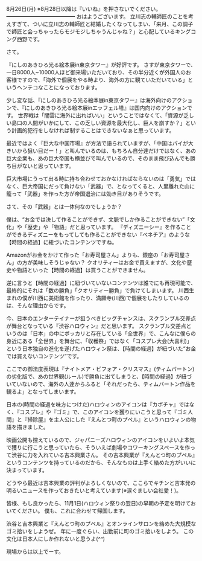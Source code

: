 8月26日(月) ※8月28日以降は『いいね』を押さないでください。
━━━━━━━━━━━━━
おはようございます。
立川志の輔師匠のことを考えすぎて、ついに立川志の輔師匠と結婚したくなってしまい、「来月、この調子で師匠と会っちゃったらモジモジしちゃうんじゃね？」と心配しているキングコング西野です。

さて。

『にしのあきひろ光る絵本展in東京タワー』が好評です。
さすが東京タワーで、一日8000人~10000人ほど御来場いただいており、その半分近くが外国人のお客様ですので、「海外で個展をやる時より、海外の方に観ていただいている」というヘンテコなことになっております。

少し変な話、『にしのあきひろ光る絵本展in東京タワー』は海外向けのアクションで、『にしのあきひろ光る絵本展inエッフェル塔』は国内向けのアクションです。
世界戦は「闇雲に海外に出ればいい」ということではなくて、「資源が乏しい島口の人間がいかにして、この乏しい資源を最大化し、巨人を崩すか？」という計画的犯行をしなければ制することはできないなぁと思っています。

最近ではよく『巨大な中国市場』が方法で語られていますが、「中国はパイが大きいから狙い目だー！」と叫んでいるのは、もちろん自分達だけではなく、あの巨大企業も、あの巨大帝国も横並びで叫んでいるので、そのまま飛び込んでも勝ち目がないと思っています。

巨大市場にうって出る時に持ち合わせておかなければならないのは「勇気」ではなく、巨大帝国にだって負けない「武器」で、となってくると、人里離れた山に籠って「武器」を作った方が帝国退治には効き目がありそうです。

さて、その「武器」とは一体何なのでしょうか？

僕は、“お金では決して作ることができず、文脈でしか作ることができない”「文化」や「歴史」や「物語」だと思っています。
『ディズニーシー』を作ることができるディズニーをもってしても作ることができない『ベネチア』のような【時間の経過】に紐づいたコンテンツですね。

Amazonがお金をかけて作った「お寿司屋さん」よりも、銀座の「お寿司屋さん」の方が美味しそうじゃない？
クオリティーはお金で買えますが、文化や歴史や物語といった【時間の経過】は買うことができません。

逆に言うと【時間の経過】に紐づいていないコンテンツは誰でにも再現可能で、最終的にそれは「数の勝負」「クオリティー勝負」で負けてしまいます。
川西生まれの僕が川西に美術館を作ったり、満願寺(川西)で個展をしたりしているのは、そんな理由からです。

今、日本のエンターテイナーが狙うべきビッグチャンスは、スクランブル交差点が舞台となっている『渋谷ハロウィン』だと思います。
スクランブル交差点というのは「日本」の中にポッカリと存在している「全世界」で、こんなに僕らの身近にある「全世界」を舞台に、「収穫祭」ではなく「コスプレ大会(大喜利)」という日本独自の進化を遂げたハロウィン祭は、【時間の経過】が紐づいた“お金では買えないコンテンツ”です。

ここでの御法度表現は『ナイトメア・ビフォア・クリスマス』(ティムバートン)の劣化版で、あの世界観(ルール)で勝負に出てしまうと、【時間の経過】が紐づいていないので、海外の人達からふると「それだったら、ティムバートン作品を観るよ」となってしまいます。

日本の(時間の経過を味方につけた)ハロウィンのアイコンは『カボチャ』ではなく、『コスプレ』や『ゴミ』で、このアイコンを獲りにいこうと思って『ゴミ人間』と『掃除屋』を主人公にした『えんとつ町のプペル』というハロウィンの物語を描きました。

映画公開も控えているので、ジャパニーズハロウィンのアイコンをいよいよ本気で獲りに行こうと思っていたら、そういえば劇場やコワーキングスペースを作って渋谷に力を入れている吉本興業さん。
その吉本興業が『えんとつ町のプペル』というコンテンツを持っているのだから、そんなものは上手く絡めた方がいいに決まっています。

どうやら最近は吉本興業の評判がよろしくないので、ここらでキチンと吉本発の明るいニュースを作っておきたいと考えています(※涙ぐましい会社愛！)。

皆様、もし良かったら、11月1日(ハロウィン祭りの翌日)の早朝の予定を明けておいてください。
僕も、これに合わせて帰国します。

渋谷と吉本興業と『えんとつ町のプペル』とオンラインサロンを絡めた大規模なゴミ拾いをしようぜ。
年に一度ぐらい、出勤前に町のゴミ拾いをしよう。
この文化は日本人にしか作れないと思うよ(*^^*)

現場からは以上でーす。
